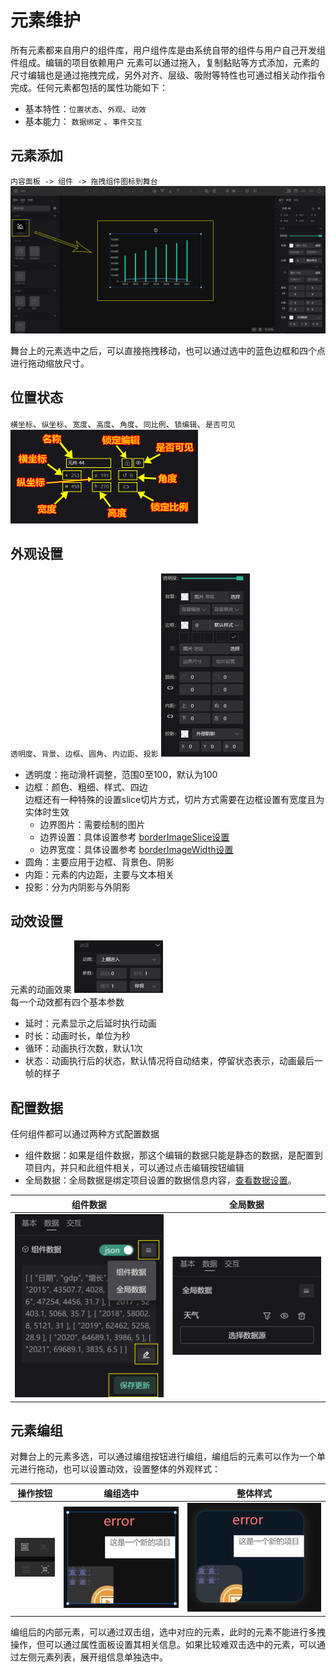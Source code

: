 #   元素维护
所有元素都来自用户的组件库，用户组件库是由系统自带的组件与用户自己开发组件组成。编辑的项目依赖用户
元素可以通过拖入，复制黏贴等方式添加，元素的尺寸编辑也是通过拖拽完成，另外对齐、层级、吸附等特性也可通过相关动作指令完成。任何元素都包括的属性功能如下：        
* 基本特性：`位置状态`、`外观`、`动效`    
* 基本能力： `数据绑定` 、`事件交互` 


## 元素添加 
`内容面板 -> 组件 -> 拖拽组件图标到舞台`  
<img src="../../assets/element.jpg" alt="页面" width="1080"/>  

舞台上的元素选中之后，可以直接拖拽移动，也可以通过选中的蓝色边框和四个点进行拖动缩放尺寸。

## 位置状态 
`横坐标`、`纵坐标`、`宽度`、`高度`、`角度`、`同比例`、`锁编辑`、`是否可见`  
<img src="../../assets/element_01.png" alt="页面" width="300"/>  

## 外观设置 
`透明度`、`背景`、`边框`、`圆角`、`内边距`、`投影`
<img src="../../assets/element_02.png" alt="页面" width="142"/>  

- 透明度：拖动滑杆调整，范围0至100，默认为100
- 边框：颜色、粗细、样式、四边  
边框还有一种特殊的设置slice切片方式，切片方式需要在边框设置有宽度且为实体时生效
  - 边界图片：需要绘制的图片
  - 边界设置：具体设置参考 [borderImageSlice设置](https://developer.mozilla.org/zh-CN/docs/Web/CSS/border-image-slice)
  - 边界宽度：具体设置参考 [borderImageWidth设置](https://developer.mozilla.org/zh-CN/docs/Web/CSS/border-image-width)
- 圆角：主要应用于边框、背景色、阴影
- 内距：元素的内边距，主要与文本相关
- 投影：分为内阴影与外阴影

## 动效设置
元素的动画效果
<img src="../../assets/element_03.png" alt="页面" width="142"/>  
每一个动效都有四个基本参数

- 延时：元素显示之后延时执行动画
- 时长：动画时长，单位为秒
- 循环：动画执行次数，默认1次
- 状态：动画执行后的状态，默认情况将自动结束，停留状态表示，动画最后一帧的样子


## 配置数据   
任何组件都可以通过两种方式配置数据  
- 组件数据：如果是组件数据，那这个编辑的数据只能是静态的数据，是配置到项目内，并只和此组件相关，可以通过点击编辑按钮编辑
- 全局数据：全局数据是绑定项目设置的数据信息内容，[查看数据设置](./data)。

| 组件数据                                              | 全局数据                                              |
| ----------------------------------------------------- | ----------------------------------------------------- |
| <img src="../../assets/element_04.png"  width="239"/> | <img src="../../assets/project_20.png"  width="240"/> |



## 元素编组   
对舞台上的元素多选，可以通过编组按钮进行编组，编组后的元素可以作为一个单元进行拖动，也可以设置动效，设置整体的外观样式：    

| 操作按钮                                            | 编组选中                                              | 整体样式                                              |
| --------------------------------------------------- | ----------------------------------------------------- | ----------------------------------------------------- |
| <img src="../../assets/element_05.png" width="81"/> | <img src="../../assets/element_06.png"  width="240"/> | <img src="../../assets/element_07.png"  width="280"/> | 

编组后的内部元素，可以通过双击组，选中对应的元素，此时的元素不能进行多拽操作，但可以通过属性面板设置其相关信息。如果比较难双击选中的元素，可以通过左侧元素列表，展开组信息单独选中。
 
